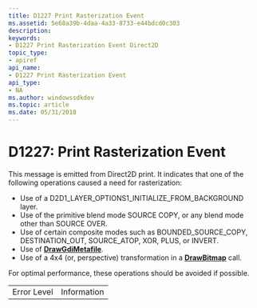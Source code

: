 ```yaml
---
title: D1227 Print Rasterization Event
ms.assetid: 5e68a39b-4daa-4a33-8733-e44bdcd0c303
description: 
keywords:
- D1227 Print Rasterization Event Direct2D
topic_type:
- apiref
api_name:
- D1227 Print Rasterization Event
api_type:
- NA
ms.author: windowssdkdev
ms.topic: article
ms.date: 05/31/2018
---
```


# D1227: Print Rasterization Event

This message is emitted from Direct2D print. It indicates that one of the following operations caused a need for rasterization:

-   Use of a D2D1\_LAYER\_OPTIONS1\_INITIALIZE\_FROM\_BACKGROUND layer.
-   Use of the primitive blend mode SOURCE COPY, or any blend mode other than SOURCE OVER.
-   Use of certain composite modes such as BOUNDED\_SOURCE\_COPY, DESTINATION\_OUT, SOURCE\_ATOP, XOR, PLUS, or INVERT.
-   Use of [**DrawGdiMetafile**](id2d1devicecontext-drawgdimetafile-overload.md).
-   Use of a 4x4 (or, perspective) transformation in a [**DrawBitmap**](id2d1devicecontext-drawbitmap-overload.md) call.

For optimal performance, these operations should be avoided if possible.



|             |             |
|-------------|-------------|
| Error Level | Information |



 

 

 




